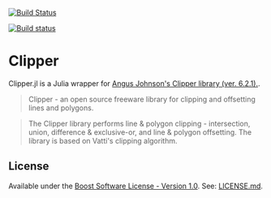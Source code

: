 [![Build Status](https://travis-ci.org/Voxel8/Clipper.jl.svg?branch=master)](https://travis-ci.org/Voxel8/Clipper.jl)

[![Build status](https://ci.appveyor.com/api/projects/status/nx7x286a57o4ya6y?svg=true)](https://ci.appveyor.com/project/maxvoxel8/clipper-jl)

# Clipper

Clipper.jl is a Julia wrapper for [Angus Johnson's Clipper library (ver. 6.2.1).](http://www.angusj.com/delphi/clipper.php). 

> Clipper - an open source freeware library for clipping and offsetting lines and polygons.

> The Clipper library performs line & polygon clipping - intersection, union, difference & exclusive-or, and line & polygon offsetting. The library is based on Vatti's clipping algorithm.

## License
Available under the [Boost Software License - Version 1.0](http://www.boost.org/LICENSE_1_0.txt).
See: [LICENSE.md](./LICENSE.md).
